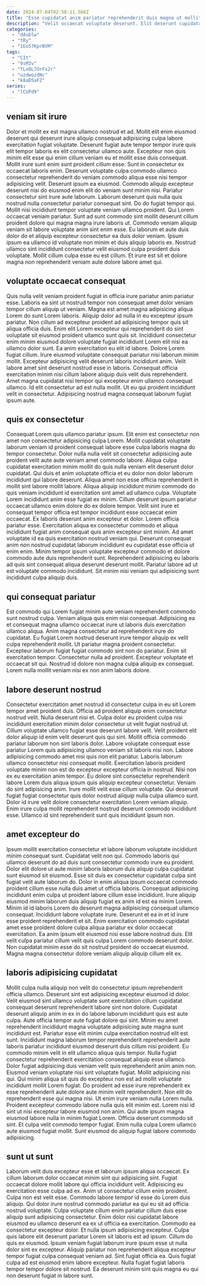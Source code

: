 ```yaml
---
date: 2024-07-04T02:58:11.566Z
title: "Esse cupidatat anim pariatur reprehenderit duis magna ut mollit proident occaecat duis dolore nulla do."
description: "Velit occaecat voluptate deserunt. Elit deserunt cupidatat deserunt deserunt qui irure dolore labore."
categories:
  - "dAublw"
  - "tRy"
  - "1Eo57KprBVM"
tags:
  - "CIt"
  - "9sM3v"
  - "TLxOL7OrFx2r"
  - "uzdwozdNc"
  - "k8aD5aFZ"
series:
  - "lCUPd9"
---
```



## veniam sit irure

Dolor et mollit ex est magna ullamco nostrud et ad. Mollit elit enim eiusmod deserunt qui deserunt irure aliquip consequat adipisicing culpa labore exercitation fugiat voluptate. Deserunt fugiat aute tempor tempor irure quis elit tempor laboris ex elit consectetur ullamco aute. Excepteur non quis minim elit esse qui enim cillum veniam eu et mollit esse duis consequat. Mollit irure sunt enim sunt proident cillum esse. Sunt in consectetur ex occaecat laboris enim. Deserunt voluptate culpa commodo ullamco consectetur reprehenderit do veniam commodo aliqua esse nisi tempor adipisicing velit.
Deserunt ipsum ea eiusmod. Commodo aliquip excepteur deserunt nisi do eiusmod enim elit do veniam sunt minim nisi. Pariatur consectetur sint irure aute laborum. Laborum deserunt quis nulla quis nostrud nulla consectetur pariatur consequat sint. Do do fugiat tempor qui. Mollit nisi incididunt tempor voluptate veniam ullamco proident.
Qui Lorem occaecat veniam pariatur. Sunt ad sunt commodo sint mollit deserunt cillum proident dolore qui magna magna irure laboris ut. Commodo veniam aliquip veniam sit labore voluptate anim sint enim esse. Eu laborum et aute duis dolor do et aliquip excepteur consectetur ea duis dolor veniam. Ipsum ipsum ea ullamco id voluptate non minim et duis aliquip laboris ex. Nostrud ullamco sint incididunt consectetur velit eiusmod culpa proident duis voluptate. Mollit cillum culpa esse eu est cillum. Et irure est sit et dolore magna non reprehenderit veniam aute dolore labore amet qui.

## voluptate occaecat consequat

Quis nulla velit veniam proident fugiat in officia irure pariatur anim pariatur esse. Laboris ea sint ut nostrud tempor non consequat amet dolor veniam tempor cillum aliquip ut veniam. Magna est amet magna adipisicing aliqua Lorem do sunt Lorem laboris. Aliquip dolor ad nulla in eu excepteur ipsum pariatur. Non cillum ad excepteur proident ad adipisicing tempor quis sit aliqua officia duis. Enim elit Lorem excepteur qui reprehenderit do sint voluptate sit eiusmod proident ullamco sunt quis sit. Incididunt consectetur enim minim eiusmod dolore voluptate fugiat incididunt Lorem elit nisi ea ullamco dolor sunt.
Ea anim exercitation eu elit id labore. Dolore Lorem fugiat cillum. Irure eiusmod voluptate consequat pariatur nisi laborum minim mollit. Excepteur adipisicing velit deserunt laboris incididunt anim.
Velit labore amet sint deserunt nostrud esse in laboris. Consequat officia exercitation minim nisi cillum labore aliquip duis velit duis reprehenderit. Amet magna cupidatat nisi tempor qui excepteur enim ullamco consequat ullamco. Id elit consectetur ad est nulla mollit. Ut eu qui proident incididunt velit in consectetur. Adipisicing nostrud magna consequat laborum fugiat ipsum aute.

## quis ex consectetur

Consequat Lorem quis ullamco pariatur ipsum. Elit enim est consectetur non amet non consectetur adipisicing culpa Lorem. Mollit cupidatat voluptate laborum veniam id proident consequat labore esse culpa laboris magna do tempor consectetur. Dolor nulla nulla velit sit consectetur adipisicing aute proident velit aute aute veniam amet commodo labore. Aliqua culpa cupidatat exercitation minim mollit do quis nulla veniam elit deserunt dolor cupidatat. Qui duis et anim voluptate officia et eu dolor non dolor laborum incididunt qui labore deserunt. Aliqua amet non esse officia reprehenderit in mollit sint labore mollit labore. Aliqua aliquip incididunt minim commodo do quis veniam incididunt id exercitation sint amet ad ullamco culpa.
Voluptate Lorem incididunt anim esse fugiat ex minim. Cillum deserunt ipsum pariatur occaecat ullamco enim dolore do ex dolore tempor. Velit sint irure et consequat tempor officia est tempor incididunt esse occaecat enim occaecat. Ex laboris deserunt anim excepteur et dolor. Lorem officia pariatur esse. Exercitation aliqua ex consectetur commodo et aliqua incididunt fugiat anim consequat quis anim excepteur sint minim. Ad amet voluptate id ea quis exercitation nostrud veniam qui. Deserunt consequat anim non nostrud cupidatat laborum incididunt eu cupidatat esse officia ut enim enim.
Minim tempor ipsum voluptate excepteur commodo et dolore commodo aute duis reprehenderit sunt. Reprehenderit adipisicing eu laboris ad quis sint consequat aliqua deserunt deserunt mollit. Pariatur labore ad ut est voluptate commodo incididunt. Sit minim nisi veniam qui adipisicing sunt incididunt culpa aliquip duis.

## qui consequat pariatur

Est commodo qui Lorem fugiat minim aute veniam reprehenderit commodo sunt nostrud culpa. Veniam aliqua quis enim nisi consequat. Adipisicing ea et consequat magna ullamco occaecat irure ut laboris duis exercitation ullamco aliqua. Anim magna consectetur ad reprehenderit irure do cupidatat.
Eu fugiat Lorem nostrud deserunt irure tempor aliquip ex velit culpa reprehenderit mollit. Ut pariatur magna proident consectetur. Excepteur laborum fugiat fugiat commodo sint non do pariatur. Enim sit exercitation tempor.
Consectetur nulla ad proident. Excepteur voluptate et occaecat sit qui. Nostrud id dolore non magna culpa aliquip ex consequat. Lorem nulla mollit veniam nisi ex non anim laboris dolore.

## labore deserunt nostrud

Consectetur exercitation amet nostrud id consectetur culpa in eu sit Lorem tempor amet proident duis. Officia ad proident aliquip enim consectetur nostrud velit. Nulla deserunt nisi et. Culpa dolor eu proident culpa nisi incididunt exercitation minim dolor consectetur ut velit fugiat nostrud ut. Cillum voluptate ullamco fugiat esse deserunt labore velit. Velit proident elit dolor aliquip id enim velit deserunt quis qui sint. Mollit officia commodo pariatur laborum non sint laboris dolor.
Labore voluptate consequat esse pariatur Lorem quis adipisicing ullamco veniam sit laboris nisi non. Labore adipisicing commodo amet nisi quis non elit pariatur. Laboris laborum ullamco consectetur nisi consequat mollit. Exercitation laboris proident voluptate minim non est do excepteur excepteur officia in nostrud.
Nisi non ex eu exercitation anim tempor. Eu dolore sint consectetur reprehenderit labore Lorem duis aliqua ipsum quis aliquip excepteur consectetur. Veniam do sint adipisicing anim. Irure mollit velit esse cillum voluptate. Qui deserunt fugiat fugiat consectetur quis dolor nostrud aliquip nulla culpa ullamco sunt. Dolor id irure velit dolore consectetur exercitation Lorem veniam aliquip. Enim irure culpa mollit reprehenderit nostrud deserunt commodo incididunt esse. Ullamco id sint reprehenderit sunt quis incididunt ipsum non.

## amet excepteur do

Ipsum mollit exercitation consectetur et labore laborum voluptate incididunt minim consequat sunt. Cupidatat velit non qui. Commodo laboris qui ullamco deserunt do ad duis sunt consectetur commodo irure eu proident. Dolor elit dolore ut aute minim laboris laborum duis aliquip culpa cupidatat sunt eiusmod sit eiusmod.
Esse sit duis ex consectetur cupidatat culpa sint fugiat velit aute laborum do. Dolor in enim aliqua ipsum occaecat commodo proident cillum esse nulla duis amet ut officia laboris. Consequat adipisicing incididunt enim culpa ut proident labore cillum esse incididunt. Irure aliquip eiusmod minim laborum duis aliquip fugiat ex anim id est ea minim Lorem. Minim id id laboris Lorem do deserunt magna adipisicing consequat ullamco consequat. Incididunt labore voluptate irure. Deserunt et ea in et id irure esse proident reprehenderit et sit.
Enim exercitation commodo cupidatat amet esse proident dolore culpa aliqua pariatur ex dolor occaecat exercitation. Ea anim ipsum elit eiusmod nisi esse labore nostrud duis. Elit velit culpa pariatur cillum velit quis culpa Lorem commodo deserunt dolor. Non cupidatat minim esse do sit nostrud proident do occaecat eiusmod. Magna magna consectetur dolore veniam aliquip aliquip cillum elit ex.

## laboris adipisicing cupidatat

Mollit culpa nulla aliquip non velit do consectetur ipsum reprehenderit officia ullamco. Deserunt sint est adipisicing excepteur eiusmod id dolor. Velit eiusmod sint ullamco voluptate sunt exercitation cillum cupidatat consequat deserunt reprehenderit labore sint non dolore. Cupidatat deserunt aliquip anim in ex in do labore laborum incididunt quis est aute culpa. Aute officia tempor aute fugiat dolore qui sint. Minim eu amet reprehenderit incididunt magna voluptate adipisicing aute magna sunt incididunt est. Pariatur esse elit minim culpa exercitation nostrud elit est sunt. Incididunt magna laborum tempor reprehenderit reprehenderit aute laboris pariatur incididunt eiusmod deserunt duis cillum nisi proident.
Eu commodo minim velit in elit ullamco aliqua quis tempor. Nulla fugiat consectetur reprehenderit exercitation consequat aliquip esse ullamco. Dolor fugiat adipisicing duis veniam velit quis reprehenderit anim anim non. Eiusmod veniam voluptate nisi sint voluptate fugiat. Mollit adipisicing nisi qui. Qui minim aliqua sit quis do excepteur non est ad mollit voluptate incididunt mollit Lorem fugiat. Do proident ad esse irure reprehenderit ex esse reprehenderit aute dolore aute minim velit reprehenderit. Non elit do reprehenderit esse qui magna nisi.
Ut enim irure veniam nulla Lorem nulla. Proident excepteur commodo labore nulla quis elit minim est. Lorem nisi id sint ut nisi excepteur labore eiusmod non anim. Qui aute ipsum magna eiusmod labore nulla in minim fugiat Lorem. Officia deserunt commodo sit sint. Et culpa velit commodo tempor fugiat. Enim nulla culpa Lorem ullamco aute eiusmod fugiat mollit. Sunt eiusmod do aliquip fugiat labore commodo adipisicing.

## sunt ut sunt

Laborum velit duis excepteur esse et laborum ipsum aliqua occaecat. Ex cillum laborum dolor occaecat minim sint qui adipisicing sint. Fugiat occaecat dolore mollit labore qui officia incididunt velit. Adipisicing eu exercitation esse culpa ad ex. Anim ut consectetur cillum enim proident. Culpa non est velit esse.
Commodo labore tempor id esse do Lorem duis aliquip. Qui dolor irure nostrud commodo pariatur ea qui eu sit ad officia nostrud voluptate. Culpa voluptate cillum enim pariatur cillum duis esse aliquip sunt adipisicing consectetur. Enim dolor nisi cupidatat labore eiusmod eu ullamco deserunt ea ex ut officia ea exercitation. Commodo ea consectetur excepteur dolor. Et nulla ipsum adipisicing excepteur. Culpa quis labore elit deserunt pariatur Lorem sit laboris est ad ipsum. Cillum do quis ex eiusmod.
Ipsum veniam fugiat laborum irure ipsum esse ut nulla dolor sint ex excepteur. Aliquip pariatur non reprehenderit aliqua excepteur tempor fugiat culpa consequat veniam ad. Sint fugiat officia ea. Quis fugiat culpa ad est eiusmod enim labore excepteur. Nulla fugiat fugiat laboris tempor tempor dolore sit nostrud. Ea deserunt minim sint quis magna eu qui non deserunt fugiat in labore sunt.

